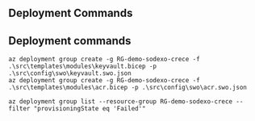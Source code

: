 Deployment Commands
-------------------

## Deployment commands

```
az deployment group create -g RG-demo-sodexo-crece -f .\src\templates\modules\keyvault.bicep -p .\src\config\swo\keyvault.swo.json
az deployment group create -g RG-demo-sodexo-crece -f .\src\templates\modules\acr.bicep -p .\src\config\swo\acr.swo.json

az deployment group list --resource-group RG-demo-sodexo-crece --filter "provisioningState eq 'Failed'"
```